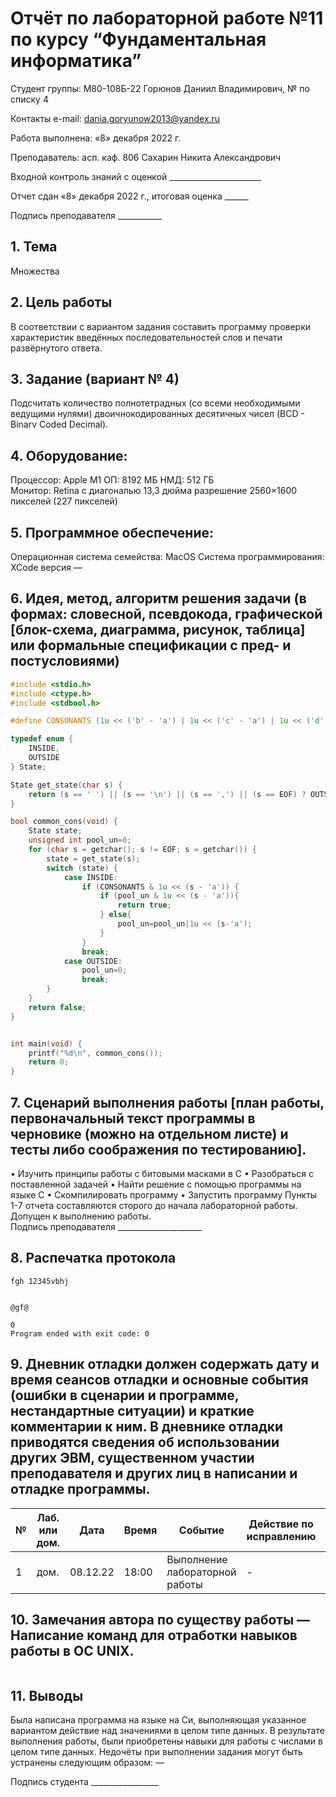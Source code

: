  # Отчёт по лабораторной работе №11 по курсу “Фундаментальная информатика”

Студент группы: М80-108Б-22 Горюнов Даниил Владимирович, № по списку 4 

Контакты e-mail: dania.goryunow2013@yandex.ru

Работа выполнена: «8» декабря 2022 г.

Преподаватель: асп. каф. 806 Сахарин Никита Александрович

Входной контроль знаний с оценкой _______________________

Отчет сдан «8» декабря 2022 г., итоговая оценка ______

Подпись преподавателя ___________


## 1. Тема
Множества
## 2. Цель работы
В соответствии с вариантом задания составить программу проверки характеристик введённых последовательностей слов и печати развёрнутого ответа.
## 3. Задание (вариант № 4)
Подсчитать количество полнотетрадных (со всеми необходимыми ведущими нулями) двоичнокодированных десятичных чисел (BCD - Binarv Coded Decimal).
## 4. Оборудование:
Процессор: Apple M1
ОП: 8192 МБ
НМД: 512 ГБ  
Монитор: Retina c диагональю 13,3 дюйма разрешение 2560×1600 пикселей (227 пикселей)
## 5. Программное обеспечение:
Операционная система семейства: MacOS 
Система программирования: XCode версия — 
## 6. Идея, метод, алгоритм решения задачи (в формах: словесной, псевдокода, графической [блок-схема, диаграмма, рисунок, таблица] или формальные спецификации с пред- и постусловиями)

```c:/Lab-13/main.c
#include <stdio.h>
#include <ctype.h>
#include <stdbool.h>

#define CONSONANTS (1u << ('b' - 'a') | 1u << ('c' - 'a') | 1u << ('d' - 'a') | 1u << ('f' - 'a') | 1u << ('g' - 'a') | 1u << ('h' - 'a') | 1u << ('j' - 'a') | 1u << ('k' - 'a') | 1u << ('l' - 'a') | 1u << ('m' - 'a') | 1u << ('n' - 'a') | 1u << ('p' - 'a') | 1u << ('q' - 'a') | 1u << ('r' - 'a') | 1u << ('s' - 'a') | 1u << ('t' - 'a') | 1u << ('v' - 'a') | 1u << ('w' - 'a') | 1u << ('x' - 'a') | 1u << ('z' - 'a'))

typedef enum {
    INSIDE,
    OUTSIDE
} State;

State get_state(char s) {
    return (s == ' ') || (s == '\n') || (s == ',') || (s == EOF) ? OUTSIDE : INSIDE;
}

bool common_cons(void) {
    State state;
    unsigned int pool_un=0;
    for (char s = getchar(); s != EOF; s = getchar()) {
        state = get_state(s);
        switch (state) {
            case INSIDE:
                if (CONSONANTS & 1u << (s - 'a')) {
                    if (pool_un & 1u << (s - 'a')){
                        return true;
                    } else{
                        pool_un=pool_un|1u << (s-'a');
                    }
                }
                break;
            case OUTSIDE:
                pool_un=0;
                break;
        }
    }
    return false;
}


int main(void) {
    printf("%d\n", common_cons());
    return 0;
}
```

## 7. Сценарий выполнения работы [план работы, первоначальный текст программы в черновике (можно на отдельном листе) и тесты либо соображения по тестированию]. 
• Изучить принципы работы с битовыми масками в С
• Разобраться с поставленной задачей
• Найти решение с помощью программы на языке С
•	Скомпилировать программу
•	Запустить программу
Пункты 1-7 отчета составляются сторого до начала лабораторной работы.
Допущен к выполнению работы.  
Подпись преподавателя _____________________
## 8. Распечатка протокола 
```
fgh 12345vbhj


@gf@

0
Program ended with exit code: 0
```
## 9. Дневник отладки должен содержать дату и время сеансов отладки и основные события (ошибки в сценарии и программе, нестандартные ситуации) и краткие комментарии к ним. В дневнике отладки приводятся сведения об использовании других ЭВМ, существенном участии преподавателя и других лиц в написании и отладке программы.

| № |  Лаб. или дом. | Дата | Время | Событие | Действие по исправлению | Примечание |
| ------ | ------ | ------ | ------ | ------ | ------ | ------ |
| 1 | дом. | 08.12.22 | 18:00 | Выполнение лабораторной работы | - | - |
## 10. Замечания автора по существу работы — Написание команд для отработки навыков работы в ОС UNIX.
```

```
## 11. Выводы
Была написана программа на языке на Си, выполняющая указанное вариантом действие над значениями в целом типе данных. В результате выполнения работы, были приобретены навыки для работы с числами в целом типе данных.
Недочёты при выполнении задания могут быть устранены следующим образом: —

Подпись студента _________________




